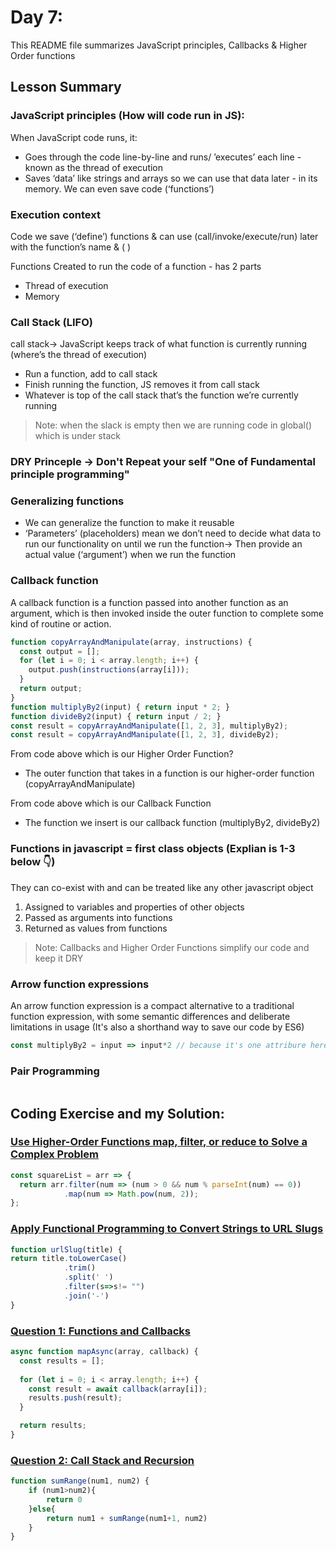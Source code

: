 # Day 7:

This README file summarizes JavaScript principles, Callbacks & Higher Order functions 

## Lesson Summary

### JavaScript principles (How will code run in JS):
When JavaScript code runs, it:
- Goes through the code line-by-line and runs/ ’executes’ each line - known as the thread of execution
- Saves ‘data’ like strings and arrays so we can use that data later - in its memory. We can even save code (‘functions’)

### Execution context
Code we save (‘define’) functions & can use (call/invoke/execute/run) later with the function’s name & ( )

Functions Created to run the code of a function - has 2 parts
- Thread of execution
- Memory

###  Call Stack (LIFO)
call stack-> JavaScript keeps track of what function is currently running (where’s the thread of execution)
- Run a function, add to call stack
- Finish running the function, JS removes it from call stack
- Whatever is top of the call stack that’s the function we’re currently running

> Note: when the slack is empty then we are running code in global() which is under stack

### DRY Princeple -> Don't Repeat your self "One of Fundamental principle programming"

### Generalizing functions
- We can generalize the function to make it reusable
- ‘Parameters’ (placeholders) mean we don’t need to decide what data to run our functionality on until we run the function-> Then provide an actual value (‘argument’) when we run the function

### Callback function
A callback function is a function passed into another function as an argument, which is then invoked inside the outer function to complete some kind of routine or action.

```javascript 
function copyArrayAndManipulate(array, instructions) {
  const output = [];
  for (let i = 0; i < array.length; i++) {
    output.push(instructions(array[i]));
  }
  return output;
}
function multiplyBy2(input) { return input * 2; }
function divideBy2(input) { return input / 2; }
const result = copyArrayAndManipulate([1, 2, 3], multiplyBy2);
const result = copyArrayAndManipulate([1, 2, 3], divideBy2);
```

From code above which is our Higher Order Function?
- The outer function that takes in a function is our higher-order function (copyArrayAndManipulate)

From code above which is our Callback Function
- The function we insert is our callback function (multiplyBy2, divideBy2)

### Functions in javascript = first class objects (Explian is 1-3 below 👇)
They can co-exist with and can be treated like any other javascript object
1. Assigned to variables and properties of other objects
2. Passed as arguments into functions
3. Returned as values from functions

> Note: Callbacks and Higher Order Functions simplify our code and keep it DRY

### Arrow function expressions
An arrow function expression is a compact alternative to a traditional function expression, with some semantic differences and deliberate limitations in usage (It's also a shorthand way to save our code by ES6)
```javascript 
const multiplyBy2 = input => input*2 // because it's one attribure here and one row for the code
```

### Pair Programming 
<img>


## Coding Exercise and my Solution:

### [Use Higher-Order Functions map, filter, or reduce to Solve a Complex Problem](https://www.freecodecamp.org/learn/javascript-algorithms-and-data-structures/functional-programming/use-higher-order-functions-map-filter-or-reduce-to-solve-a-complex-problem)
```javascript
const squareList = arr => {
  return arr.filter(num => (num > 0 && num % parseInt(num) == 0))
            .map(num => Math.pow(num, 2));
};
```

### [Apply Functional Programming to Convert Strings to URL Slugs](https://www.freecodecamp.org/learn/javascript-algorithms-and-data-structures/functional-programming/apply-functional-programming-to-convert-strings-to-url-slugs)
```javascript
function urlSlug(title) {
return title.toLowerCase()
            .trim()
            .split(' ')
            .filter(s=>s!= "")
            .join('-')
}
```

### [Question 1: Functions and Callbacks](https://github.com/orjwan-alrajaby/gsg-QA-Nablus-training-2023/blob/main/learning-sprint-1/week2%20-%20javaScript-the-hard-parts-v2/day%201/tasks.md)
``` javascript
async function mapAsync(array, callback) {
  const results = [];
  
  for (let i = 0; i < array.length; i++) {
    const result = await callback(array[i]);
    results.push(result);
  }

  return results;
}
```

### [Question 2: Call Stack and Recursion](https://github.com/orjwan-alrajaby/gsg-QA-Nablus-training-2023/blob/main/learning-sprint-1/week2%20-%20javaScript-the-hard-parts-v2/day%201/tasks.md)
``` javascript
function sumRange(num1, num2) {
    if (num1>num2){
        return 0
    }else{
        return num1 + sumRange(num1+1, num2)
    }
}
```
